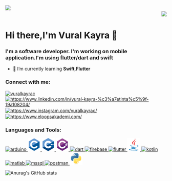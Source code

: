 <div align="left">
<img src="https://octodex.github.com/images/megacat-2.png" width="400"><br>
</div>

<div align="right">
<img src="https://imgs.search.brave.com/wn3A4jNN_pPSDCc7Cj_3CGGn2YJK4g7e-fsGXtBZPGM/rs:fit:400:200:1/g:ce/aHR0cHM6Ly9naWZp/bWFnZS5uZXQvd3At/Y29udGVudC91cGxv/YWRzLzIwMTcvMDcv/ZG93bmxvYWQtZ2lm/LTIuZ2lm.gif" width="400"><br>
</div>




<h1 align="start">Hi there,I'm Vural Kayra  👋</h1>
<h3 align="start"> I'm a software developer. I'm working on mobile application.I'm using flutter/dart and swift</h3>

- 🌱 I’m currently learning **Swift,Flutter**

<h3 align="left">Connect with me:</h3>
<p align="left">
<a href="https://twitter.com/vuralkayrac" target="blank"><img align="center" src="https://raw.githubusercontent.com/rahuldkjain/github-profile-readme-generator/master/src/images/icons/Social/twitter.svg" alt="vuralkayrac" height="30" width="40" /></a>
<a href="https://linkedin.com/in/https://www.linkedin.com/in/vural-kayra-%c3%a7etinta%c5%9f-19a108204/" target="blank"><img align="center" src="https://raw.githubusercontent.com/rahuldkjain/github-profile-readme-generator/master/src/images/icons/Social/linked-in-alt.svg" alt="https://www.linkedin.com/in/vural-kayra-%c3%a7etinta%c5%9f-19a108204/" height="30" width="40" /></a>
<a href="https://instagram.com/https://www.instagram.com/vuralkayrac/" target="blank"><img align="center" src="https://raw.githubusercontent.com/rahuldkjain/github-profile-readme-generator/master/src/images/icons/Social/instagram.svg" alt="https://www.instagram.com/vuralkayrac/" height="30" width="40" /></a>
<a href="/https://www.eloopsakademi.com/" target="blank"><img align="center" src="https://raw.githubusercontent.com/rahuldkjain/github-profile-readme-generator/master/src/images/icons/Social/rss.svg" alt="https://www.eloopsakademi.com/" height="30" width="40" /></a>
</p>

<h3 align="left">Languages and Tools:</h3>
<p align="left"> <a href="https://www.arduino.cc/" target="_blank" rel="noreferrer"> <img src="https://cdn.worldvectorlogo.com/logos/arduino-1.svg" alt="arduino" width="40" height="40"/> </a> <a href="https://www.cprogramming.com/" target="_blank" rel="noreferrer"> <img src="https://raw.githubusercontent.com/devicons/devicon/master/icons/c/c-original.svg" alt="c" width="40" height="40"/> </a> <a href="https://www.w3schools.com/cpp/" target="_blank" rel="noreferrer"> <img src="https://raw.githubusercontent.com/devicons/devicon/master/icons/cplusplus/cplusplus-original.svg" alt="cplusplus" width="40" height="40"/> </a> <a href="https://www.w3schools.com/cs/" target="_blank" rel="noreferrer"> <img src="https://raw.githubusercontent.com/devicons/devicon/master/icons/csharp/csharp-original.svg" alt="csharp" width="40" height="40"/> </a> <a href="https://dart.dev" target="_blank" rel="noreferrer"> <img src="https://www.vectorlogo.zone/logos/dartlang/dartlang-icon.svg" alt="dart" width="40" height="40"/> </a> <a href="https://firebase.google.com/" target="_blank" rel="noreferrer"> <img src="https://www.vectorlogo.zone/logos/firebase/firebase-icon.svg" alt="firebase" width="40" height="40"/> </a> <a href="https://flutter.dev" target="_blank" rel="noreferrer"> <img src="https://www.vectorlogo.zone/logos/flutterio/flutterio-icon.svg" alt="flutter" width="40" height="40"/> </a> <a href="https://www.java.com" target="_blank" rel="noreferrer"> <img src="https://raw.githubusercontent.com/devicons/devicon/master/icons/java/java-original.svg" alt="java" width="40" height="40"/> </a> <a href="https://kotlinlang.org" target="_blank" rel="noreferrer"> <img src="https://www.vectorlogo.zone/logos/kotlinlang/kotlinlang-icon.svg" alt="kotlin" width="40" height="40"/> </a> <a href="https://www.mathworks.com/" target="_blank" rel="noreferrer"> <img src="https://upload.wikimedia.org/wikipedia/commons/2/21/Matlab_Logo.png" alt="matlab" width="40" height="40"/> </a> <a href="https://www.microsoft.com/en-us/sql-server" target="_blank" rel="noreferrer"> <img src="https://www.svgrepo.com/show/303229/microsoft-sql-server-logo.svg" alt="mssql" width="40" height="40"/> </a> <a href="https://postman.com" target="_blank" rel="noreferrer"> <img src="https://www.vectorlogo.zone/logos/getpostman/getpostman-icon.svg" alt="postman" width="40" height="40"/> </a> <a href="https://www.python.org" target="_blank" rel="noreferrer"> <img src="https://raw.githubusercontent.com/devicons/devicon/master/icons/python/python-original.svg" alt="python" width="40" height="40"/> </a> </p>


![Anurag's GitHub stats](https://github-readme-stats.vercel.app/api?username=vuralkayracetintas&theme=cobalt&show_icons=true)
